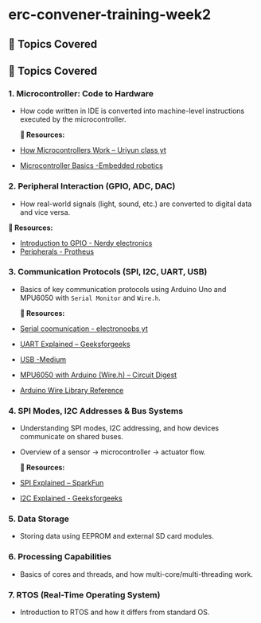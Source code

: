 # erc-convener-training-week2

## 🧠 Topics Covered

## 📘 Topics Covered

### 1. Microcontroller: Code to Hardware
- How code written in IDE is converted into machine-level instructions executed by the microcontroller.

  **🔗 Resources:**
- [How Microcontrollers Work – Uriyun class yt](https://youtu.be/uz0jTNSQ37Y?si=sfvAK83XwU3lCFGU)
- [Microcontroller Basics -Embedded robotics](https://www.embedded-robotics.com/microcontroller-basics/)

### 2. Peripheral Interaction (GPIO, ADC, DAC)
- How real-world signals (light, sound, etc.) are converted to digital data and vice versa.

**🔗 Resources:**
- [Introduction to GPIO - Nerdy electronics](https://nerdyelectronics.com/introduction-to-gpio/)
- [Peripherals - Protheus](https://www.labcenter.com/blog/sim-microcontroller-peripherals/)

### 3. Communication Protocols (SPI, I2C, UART, USB)
- Basics of key communication protocols using Arduino Uno and MPU6050 with `Serial Monitor` and `Wire.h`.

  **🔗 Resources:**
- [Serial coomunication - electronoobs yt](https://youtu.be/IyGwvGzrqp8?si=Vi9zwD4XeH57FRZj)
- [UART Explained – Geeksforgeeks](https://www.geeksforgeeks.org/universal-asynchronous-receiver-transmitter-uart-protocol/)
- [USB -Medium](https://medium.com/@manuel.bl/usb-for-microcontrollers-part-1-basic-usb-concepts-519a33372cc9)
- [MPU6050 with Arduino (Wire.h) – Circuit Digest](https://circuitdigest.com/microcontroller-projects/interfacing-mpu6050-module-with-arduino)
- [Arduino Wire Library Reference](https://docs.arduino.cc/language-reference/en/functions/communication/wire/)


### 4. SPI Modes, I2C Addresses & Bus Systems
- Understanding SPI modes, I2C addressing, and how devices communicate on shared buses.
- Overview of a sensor → microcontroller → actuator flow.

  **🔗 Resources:**
- [SPI Explained – SparkFun](https://learn.sparkfun.com/tutorials/serial-peripheral-interface-spi/all)
- [I2C Explained - Geeksforgeeks](https://www.geeksforgeeks.org/i2c-communication-protocol/)

### 5. Data Storage
- Storing data using EEPROM and external SD card modules.

### 6. Processing Capabilities
- Basics of cores and threads, and how multi-core/multi-threading work.

### 7. RTOS (Real-Time Operating System)
- Introduction to RTOS and how it differs from standard OS.


